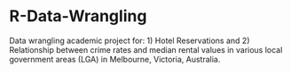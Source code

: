 # R-Data-Wrangling
Data wrangling academic project for: 1) Hotel Reservations and 2) Relationship between crime rates and median rental values in various local government areas (LGA) in Melbourne, Victoria, Australia.
